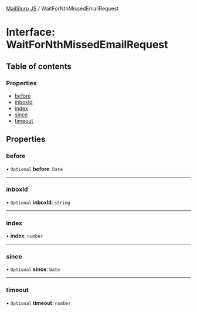 [MailSlurp JS](../README.md) / WaitForNthMissedEmailRequest

# Interface: WaitForNthMissedEmailRequest

## Table of contents

### Properties

- [before](WaitForNthMissedEmailRequest.md#before)
- [inboxId](WaitForNthMissedEmailRequest.md#inboxid)
- [index](WaitForNthMissedEmailRequest.md#index)
- [since](WaitForNthMissedEmailRequest.md#since)
- [timeout](WaitForNthMissedEmailRequest.md#timeout)

## Properties

### before

• `Optional` **before**: `Date`

___

### inboxId

• `Optional` **inboxId**: `string`

___

### index

• **index**: `number`

___

### since

• `Optional` **since**: `Date`

___

### timeout

• `Optional` **timeout**: `number`
